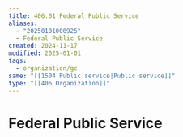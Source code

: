 ```yaml
---
title: 406.01 Federal Public Service
aliases:
  - "20250101000925"
  - Federal Public Service
created: 2024-11-17
modified: 2025-01-01
tags:
  - organization/gc
same: "[[1504 Public service|Public service]]"
type: "[[406 Organization]]"
---
```

# Federal Public Service
